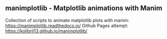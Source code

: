 ## manimplotlib  - Matplotlib animations with Manim

Collection of scripts to animate matplotlib plots with manim: https://manimplotlib.readthedocs.io/
Github Pages attempt: https://kolibril13.github.io/manimplotlib/
